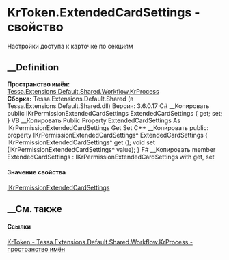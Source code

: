 # KrToken.ExtendedCardSettings - свойство
Настройки доступа к карточке по секциям
## __Definition
 **Пространство имён:**
[Tessa.Extensions.Default.Shared.Workflow.KrProcess](N_Tessa_Extensions_Default_Shared_Workflow_KrProcess.htm)  
 **Сборка:** Tessa.Extensions.Default.Shared (в
Tessa.Extensions.Default.Shared.dll) Версия: 3.6.0.17
C# __Копировать
     public IKrPermissionExtendedCardSettings ExtendedCardSettings { get; set; }
VB __Копировать
     Public Property ExtendedCardSettings As IKrPermissionExtendedCardSettings
    	Get
    	Set
C++ __Копировать
     public:
    property IKrPermissionExtendedCardSettings^ ExtendedCardSettings {
    	IKrPermissionExtendedCardSettings^ get ();
    	void set (IKrPermissionExtendedCardSettings^ value);
    }
F# __Копировать
     member ExtendedCardSettings : IKrPermissionExtendedCardSettings with get, set
#### Значение свойства
[IKrPermissionExtendedCardSettings](T_Tessa_Extensions_Default_Shared_Workflow_KrPermissions_IKrPermissionExtendedCardSettings.htm)
##  __См. также
#### Ссылки
[KrToken - ](T_Tessa_Extensions_Default_Shared_Workflow_KrProcess_KrToken.htm)
[Tessa.Extensions.Default.Shared.Workflow.KrProcess - пространство
имён](N_Tessa_Extensions_Default_Shared_Workflow_KrProcess.htm)
